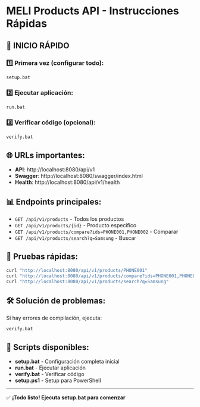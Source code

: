 # MELI Products API - Instrucciones Rápidas

## 🚀 INICIO RÁPIDO

### 1️⃣ Primera vez (configurar todo):
```
setup.bat
```

### 2️⃣ Ejecutar aplicación:
```
run.bat
```

### 3️⃣ Verificar código (opcional):
```
verify.bat
```

## 🌐 URLs importantes:
- **API**: http://localhost:8080/api/v1
- **Swagger**: http://localhost:8080/swagger/index.html  
- **Health**: http://localhost:8080/api/v1/health

## 📊 Endpoints principales:
- `GET /api/v1/products` - Todos los productos
- `GET /api/v1/products/{id}` - Producto específico
- `GET /api/v1/products/compare?ids=PHONE001,PHONE002` - Comparar
- `GET /api/v1/products/search?q=Samsung` - Buscar

## 🧪 Pruebas rápidas:
```bash
curl "http://localhost:8080/api/v1/products/PHONE001"
curl "http://localhost:8080/api/v1/products/compare?ids=PHONE001,PHONE002"
curl "http://localhost:8080/api/v1/products/search?q=Samsung"
```

## 🛠️ Solución de problemas:
Si hay errores de compilación, ejecuta:
```
verify.bat
```

## 📂 Scripts disponibles:
- **setup.bat** - Configuración completa inicial
- **run.bat** - Ejecutar aplicación 
- **verify.bat** - Verificar código
- **setup.ps1** - Setup para PowerShell

---
✅ **¡Todo listo! Ejecuta setup.bat para comenzar**
